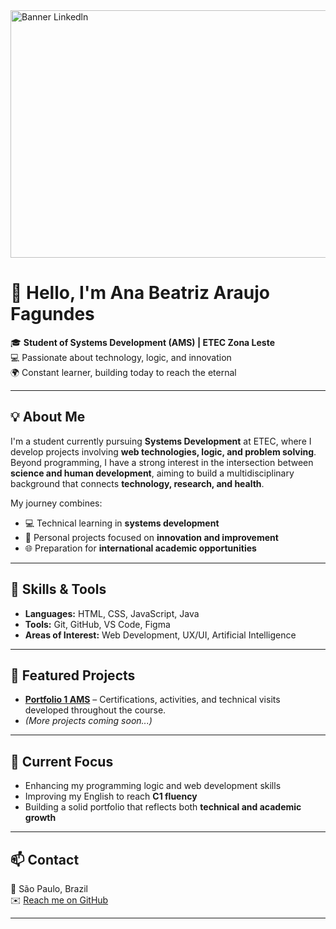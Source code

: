 <img width="1584" height="396" alt="Banner Linkedln" src="https://github.com/user-attachments/assets/bca79181-c70d-465f-baf7-c22788c636ca" />

# 👋 Hello, I'm Ana Beatriz Araujo Fagundes

🎓 **Student of Systems Development (AMS) | ETEC Zona Leste**  
💻 Passionate about technology, logic, and innovation  
🌍 Constant learner, building today to reach the eternal  

---

## 💡 About Me

I'm a student currently pursuing **Systems Development** at ETEC, where I develop projects involving **web technologies, logic, and problem solving**.  
Beyond programming, I have a strong interest in the intersection between **science and human development**, aiming to build a multidisciplinary background that connects **technology, research, and health**.

My journey combines:
- 💻 Technical learning in **systems development**
- 🧠 Personal projects focused on **innovation and improvement**
- 🌐 Preparation for **international academic opportunities**

---

## 🧩 Skills & Tools

- **Languages:** HTML, CSS, JavaScript, Java  
- **Tools:** Git, GitHub, VS Code, Figma  
- **Areas of Interest:** Web Development, UX/UI, Artificial Intelligence  

---

## 📁 Featured Projects

- [**Portfolio 1 AMS**](https://github.com/fagundessana/Portifolio1AMS) – Certifications, activities, and technical visits developed throughout the course.  
- *(More projects coming soon...)*

---

## 🌱 Current Focus

- Enhancing my programming logic and web development skills  
- Improving my English to reach **C1 fluency**  
- Building a solid portfolio that reflects both **technical and academic growth**

---

## 📫 Contact

📍 São Paulo, Brazil  
✉️ [Reach me on GitHub](https://github.com/fagundessana)

---

